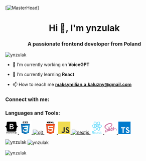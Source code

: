[![MasterHead](https://i.pinimg.com/originals/ca/26/2e/ca262e0354eea311c41134c3e4bc3bc2.gif)]
<h1 align="center">Hi 👋, I'm ynzulak</h1>
<h3 align="center">A passionate frontend developer from Poland</h3>

<p align="left"> <img src="https://komarev.com/ghpvc/?username=ynzulak&label=Profile%20views&color=0e75b6&style=flat" alt="ynzulak" /> </p>

- 🔭 I’m currently working on **VoiceGPT**

- 🌱 I’m currently learning **React**

- 📫 How to reach me **maksymilian.a.kaluzny@gmail.com**

<h3 align="left">Connect with me:</h3>
<p align="left">
</p>

<h3 align="left">Languages and Tools:</h3>
<p align="left"> <a href="https://getbootstrap.com" target="_blank" rel="noreferrer"> <img src="https://raw.githubusercontent.com/devicons/devicon/master/icons/bootstrap/bootstrap-plain-wordmark.svg" alt="bootstrap" width="40" height="40"/> </a> <a href="https://www.w3schools.com/css/" target="_blank" rel="noreferrer"> <img src="https://raw.githubusercontent.com/devicons/devicon/master/icons/css3/css3-original-wordmark.svg" alt="css3" width="40" height="40"/> </a> <a href="https://git-scm.com/" target="_blank" rel="noreferrer"> <img src="https://www.vectorlogo.zone/logos/git-scm/git-scm-icon.svg" alt="git" width="40" height="40"/> </a> <a href="https://www.w3.org/html/" target="_blank" rel="noreferrer"> <img src="https://raw.githubusercontent.com/devicons/devicon/master/icons/html5/html5-original-wordmark.svg" alt="html5" width="40" height="40"/> </a> <a href="https://developer.mozilla.org/en-US/docs/Web/JavaScript" target="_blank" rel="noreferrer"> <img src="https://raw.githubusercontent.com/devicons/devicon/master/icons/javascript/javascript-original.svg" alt="javascript" width="40" height="40"/> </a> <a href="https://nextjs.org/" target="_blank" rel="noreferrer"> <img src="https://cdn.worldvectorlogo.com/logos/nextjs-2.svg" alt="nextjs" width="40" height="40"/> </a> <a href="https://reactjs.org/" target="_blank" rel="noreferrer"> <img src="https://raw.githubusercontent.com/devicons/devicon/master/icons/react/react-original-wordmark.svg" alt="react" width="40" height="40"/> </a> <a href="https://sass-lang.com" target="_blank" rel="noreferrer"> <img src="https://raw.githubusercontent.com/devicons/devicon/master/icons/sass/sass-original.svg" alt="sass" width="40" height="40"/> </a> <a href="https://www.typescriptlang.org/" target="_blank" rel="noreferrer"> <img src="https://raw.githubusercontent.com/devicons/devicon/master/icons/typescript/typescript-original.svg" alt="typescript" width="40" height="40"/> </a> </p>

<p><img align="left" src="https://github-readme-stats.vercel.app/api/top-langs?username=ynzulak&show_icons=true&locale=en&layout=compact" alt="ynzulak" /></p>

<p>&nbsp;<img align="center" src="https://github-readme-stats.vercel.app/api?username=ynzulak&show_icons=true&locale=en" alt="ynzulak" /></p>

<p><img align="center" src="https://github-readme-streak-stats.herokuapp.com/?user=ynzulak&" alt="ynzulak" /></p>
